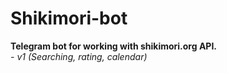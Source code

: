 # Shikimori-bot
<b>Telegram bot for working with shikimori.org API.</b> 
<br>
<i>- v1 (Searching, rating, calendar)<i>
